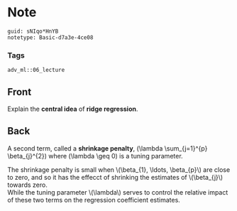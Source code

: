 # Note
```
guid: sNIqo*HnYB
notetype: Basic-d7a3e-4ce08
```

### Tags
```
adv_ml::06_lecture
```

## Front
Explain the <b>central idea</b> of <b>ridge regression</b>.

## Back
A second term, called a <b>shrinkage penalty</b>, \(\lambda
\sum_{j=1}^{p} \beta_{j}^{2}\) where \(\lambda \geq 0\) is a tuning
parameter.
<div>
  The shrinkage penalty is small when \(\beta_{1}, \ldots,
  \beta_{p}\) are close to zero, and so it has the effecct of
  shrinking the estimates of \(\beta_{j}\) towards zero.
  <div>
    While the tuning parameter \(\lambda\) serves to control the
    relative impact of these two terms on the regression
    coefficient estimates.
  </div>
</div>
